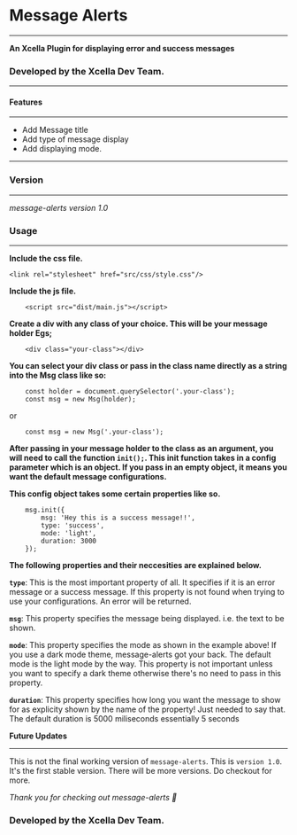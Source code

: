 # Message Alerts
****

__An Xcella Plugin for displaying error and success messages__
### Developed by the Xcella Dev Team.

****
#### Features
****
* Add Message title
* Add type of message display
* Add displaying mode.

***
### Version
***
_message-alerts version 1.0_

### Usage
****
__Include the css file.__

~~~
<link rel="stylesheet" href="src/css/style.css"/>
~~~

__Include the js file.__

~~~
	<script src="dist/main.js"></script>
~~~

__Create a div with any class of your choice. This will be your message holder Egs;__

~~~
	<div class="your-class"></div>
~~~

__You can select your div class or pass in the class name directly as a string into the Msg class like so:__

~~~
	const holder = document.querySelector('.your-class');
	const msg = new Msg(holder);
~~~
or
~~~
	const msg = new Msg('.your-class');
~~~
__After passing in your message holder to the class as an argument, you will need to call the function ```init();```.  This init function takes in a config parameter which is an object. If you pass in an empty object, it means you want the default message configurations.__

**This config object takes some certain properties like so.**

~~~
	msg.init({
		msg: 'Hey this is a success message!!',
		type: 'success',
		mode: 'light',
		duration: 3000
	});
~~~
**The following properties and their neccesities are explained below.**

**```type```**: This is the most important property of all. It specifies if it is an error message or a success message. If this property is not found when trying to use your configurations. An error will be returned.

**```msg```**: This property specifies the message being displayed. i.e. the text to be shown.

**```mode```**: This property specifies the mode as shown in the example above! If you use a dark mode theme, message-alerts got your back. The default mode is the light mode by the way. This property is not important unless you want to specify a dark theme otherwise there's no need to pass in this property.

**```duration```**: This property specifies how long you want the message to show for as explicity shown by the name of the property! Just needed to say that. The default duration is 5000 miliseconds essentially 5 seconds

__Future Updates__
****
This is not the final working version of ```message-alerts```. This is ```version 1.0```. It's the first stable version. There will be more versions. Do checkout for more. 

_Thank you for checking out message-alerts 💜_

### Developed by the Xcella Dev Team.	


